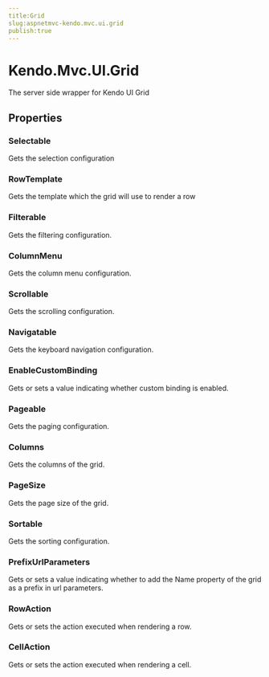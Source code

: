 ```yaml
---
title:Grid
slug:aspnetmvc-kendo.mvc.ui.grid
publish:true
---
```


# Kendo.Mvc.UI.Grid

The server side wrapper for Kendo UI Grid

## Properties

### Selectable
Gets the selection configuration

### RowTemplate
Gets the template which the grid will use to render a row

### Filterable
Gets the filtering configuration.

### ColumnMenu
Gets the column menu configuration.

### Scrollable
Gets the scrolling configuration.

### Navigatable
Gets the keyboard navigation configuration.

### EnableCustomBinding
Gets or sets a value indicating whether custom binding is enabled.

### Pageable
Gets the paging configuration.

### Columns
Gets the columns of the grid.

### PageSize
Gets the page size of the grid.

### Sortable
Gets the sorting configuration.

### PrefixUrlParameters
Gets or sets a value indicating whether to add the Name property of the grid as a prefix in url parameters.

### RowAction
Gets or sets the action executed when rendering a row.

### CellAction
Gets or sets the action executed when rendering a cell.